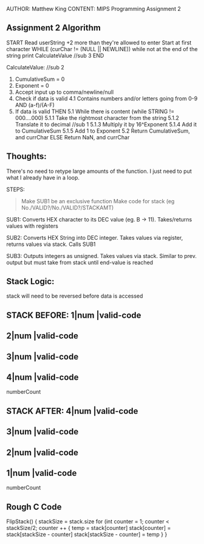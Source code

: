 AUTHOR: Matthew King
CONTENT: MIPS Programming Assignment 2

Assignment 2 Algorithm
----------------------
START
Read userString +2 more than they're allowed to enter
Start at first character
WHILE (curChar != (NULL || NEWLINE)) while not at the end of the string
	print CalculateValue //sub 3
END


CalculateValue: //sub 2
1. CumulativeSum = 0
2. Exponent = 0
3. Accept input up to comma/newline/null
4. Check if data is valid
	4.1 Contains numbers and/or letters going from 0-9 AND (a-f)/(A-F)
5. If data is valid THEN
	5.1 While there is content (while STRING != 000....000)
		5.1.1 Take the rightmost character from the string
		5.1.2 Translate it to decimal //sub 1
		5.1.3 Multiply it by 16^Exponent
		5.1.4 Add it to CumulativeSum
		5.1.5 Add 1 to Exponent
	5.2 Return CumulativeSum, and currChar
ELSE
	Return NaN, and currChar

Thoughts:
---------
There's no need to retype large amounts of the function. I just need to put what I already have in a loop.

STEPS:
> Make SUB1 be an exclusive function
> Make code for stack (eg No./VALID?/No./VALID?/STACKAMT)


SUB1: Converts HEX character to its DEC value (eg. B -> 11). Takes/returns values with registers

SUB2: Converts HEX String into DEC integer. Takes values via register, returns values via stack. Calls SUB1

SUB3: Outputs integers as unsigned. Takes values via stack. Similar to prev. output but must take from stack until end-value is reached


Stack Logic:
------------
stack will need to be reversed before data is accessed

STACK BEFORE:
1|num
 |valid-code 
-
2|num 
 |valid-code
-
3|num
 |valid-code
-
4|num
 |valid-code
-
numberCount

STACK AFTER:
4|num
 |valid-code 
-
3|num 
 |valid-code
-
2|num
 |valid-code
-
1|num
 |valid-code
-
numberCount


Rough C Code
------------
FlipStack()
{
	stackSize = stack.size
	for (int counter = 1; counter  < stackSize/2; counter ++
	{
		temp = stack[counter]
		stack[counter] = stack[stackSize - counter]
		stack[stackSize - counter] = temp
	}
}
